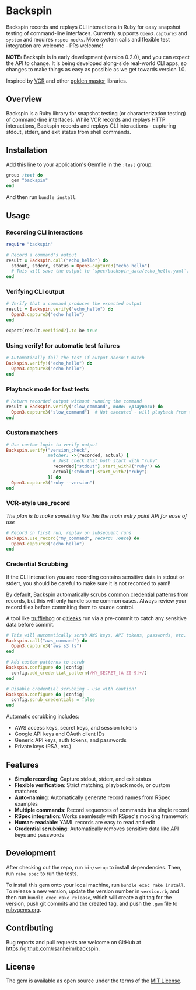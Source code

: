 # Backspin

Backspin records and replays CLI interactions in Ruby for easy snapshot testing of command-line interfaces. Currently supports `Open3.capture3` and `system` and requires `rspec-mocks`.  More system calls and flexible test integration are welcome - PRs welcome!

**NOTE:** Backspin is in early development (version 0.2.0), and you can expect the API to change. It is being developed along-side real-world CLI apps, so changes to make things as easy as possible as we get towards version 1.0.

Inspired by [VCR](https://github.com/vcr/vcr) and other [golden master](https://en.wikipedia.org/wiki/Golden_master_(software_development)) libraries.

## Overview

Backspin is a Ruby library for snapshot testing (or characterization testing) of command-line interfaces. While VCR records and replays HTTP interactions, Backspin records and replays CLI interactions - capturing stdout, stderr, and exit status from shell commands. 

## Installation

Add this line to your application's Gemfile in the `:test` group:

```ruby
group :test do
  gem "backspin"
end
```

And then run `bundle install`.

## Usage

### Recording CLI interactions

```ruby
require "backspin" 

# Record a command's output
result = Backspin.call("echo_hello") do
  stdout, stderr, status = Open3.capture3("echo hello")
  # This will save the output to `spec/backspin_data/echo_hello.yaml`.
end

```

### Verifying CLI output

```ruby
# Verify that a command produces the expected output
result = Backspin.verify("echo_hello") do
  Open3.capture3("echo hello")
end

expect(result.verified?).to be true
```

### Using verify! for automatic test failures

```ruby
# Automatically fail the test if output doesn't match
Backspin.verify!("echo_hello") do
  Open3.capture3("echo hello")
end
```

### Playback mode for fast tests

```ruby
# Return recorded output without running the command
result = Backspin.verify("slow_command", mode: :playback) do
  Open3.capture3("slow_command")  # Not executed - will playback from the record yaml (assuming it exists)
end
```

### Custom matchers

```ruby
# Use custom logic to verify output
Backspin.verify("version_check", 
                matcher: ->(recorded, actual) {
                  # Just check that both start with "ruby"
                  recorded["stdout"].start_with?("ruby") && 
                  actual["stdout"].start_with?("ruby")
                }) do
  Open3.capture3("ruby --version")
end
```

### VCR-style use_record

_The plan is to make something like this the main entry point API for ease of use_

```ruby
# Record on first run, replay on subsequent runs
Backspin.use_record("my_command", record: :once) do
  Open3.capture3("echo hello")
end
```

### Credential Scrubbing

If the CLI interaction you are recording contains sensitive data in stdout or stderr, you should be careful to make sure it is not recorded to yaml!

By default, Backspin automatically scrubs [common credential patterns](https://github.com/backspin-rb/backspin/blob/main/lib/backspin/scrubbers.rb) from records, but this will only handle some common cases.
Always review your record files before commiting them to source control. 

A tool like [trufflehog](https://github.com/trufflesecurity/trufflehog) or [gitleaks](https://github.com/gitleaks/gitleaks) run via a pre-commit to catch any sensitive data before commit. 

```ruby
# This will automatically scrub AWS keys, API tokens, passwords, etc.
Backspin.call("aws_command") do
  Open3.capture3("aws s3 ls")
end

# Add custom patterns to scrub
Backspin.configure do |config|
  config.add_credential_pattern(/MY_SECRET_[A-Z0-9]+/)
end

# Disable credential scrubbing - use with caution!
Backspin.configure do |config|
  config.scrub_credentials = false
end

```

Automatic scrubbing includes:
- AWS access keys, secret keys, and session tokens
- Google API keys and OAuth client IDs
- Generic API keys, auth tokens, and passwords
- Private keys (RSA, etc.)

## Features

- **Simple recording**: Capture stdout, stderr, and exit status
- **Flexible verification**: Strict matching, playback mode, or custom matchers
- **Auto-naming**: Automatically generate record names from RSpec examples
- **Multiple commands**: Record sequences of commands in a single record
- **RSpec integration**: Works seamlessly with RSpec's mocking framework
- **Human-readable**: YAML records are easy to read and edit
- **Credential scrubbing**: Automatically removes sensitive data like API keys and passwords

## Development

After checking out the repo, run `bin/setup` to install dependencies. Then, run `rake spec` to run the tests.

To install this gem onto your local machine, run `bundle exec rake install`. To release a new version, update the version number in `version.rb`, and then run `bundle exec rake release`, which will create a git tag for the version, push git commits and the created tag, and push the `.gem` file to [rubygems.org](https://rubygems.org).

## Contributing

Bug reports and pull requests are welcome on GitHub at https://github.com/rsanheim/backspin.

## License

The gem is available as open source under the terms of the [MIT License](https://opensource.org/licenses/MIT).